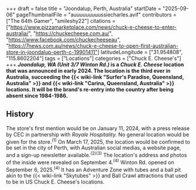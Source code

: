 +++
draft = false
title = "Joondalup, Perth, Australia"
startDate = "2025-09-06"
pageThumbnailFile = "auuuuuuuuussiecharles.avif"
contributors = ["The 64th Gamer", "smileshy22"]
citations = ["https://www.pizzamarketplace.com/news/chuck-e-cheese-to-enter-australia/", "https://chuckecheese.com.au/", "https://www.facebook.com/chuckecheeseau", "https://7news.com.au/news/chuck-e-cheese-to-open-first-australian-store-in-joondalup-perth-c-19901411"]
latitudeLongitude = ["31.954808", "115.8602204"]
tags = ["Locations"]
categories = ["Chuck E. Cheese's"]
+++
***Joondalup, WA (Unit 3/7 Winton Rd.)* is a *Chuck E. Cheese* location that was announced in early 2024.
The location is the third ever in Australia, succeeding the {{< wiki-link "Surfer's Paradise, Queensland, Australia" >}} and {{< wiki-link "Carina, Queensland, Australia" >}} locations. It will be the brand's re-entry into the country after being absent since 1984-1986.**

## History

The store's first mention would be on January 11, 2024, with a press release by CEC in partnership with *Royale Hospitality.* No general location would be given for the store.<sup>(1)</sup> On March 17, 2025, the location would be confirmed to be set in the city of Perth, with Australian social medias, a website page, and a sign-up newsletter available.<sup>(2)(3)</sup> The location's address and photos of the inside were revealed on September 4.<sup>(4)</sup>
Winton Rd. opened on September 6, 2025.<sup>(4)</sup> It has an Adventure Zone with tubes and a ball pit akin to the {{< wiki-link "Skytubes" >}} and Ball Crawl attractions that used to be in US Chuck E. Cheese's locations.
